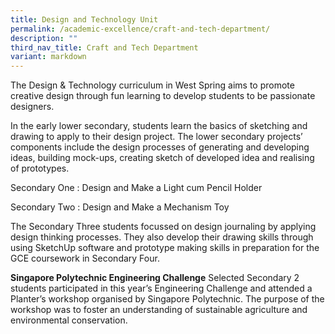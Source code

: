```yaml
---
title: Design and Technology Unit
permalink: /academic-excellence/craft-and-tech-department/
description: ""
third_nav_title: Craft and Tech Department
variant: markdown
---
```

The Design & Technology curriculum in West Spring aims to promote creative design through fun learning to develop students to be passionate designers.

In the early lower secondary, students learn the basics of sketching and drawing to apply to their design project. The lower secondary projects’ components include the design processes of generating and developing ideas, building mock-ups, creating sketch of developed idea and realising of prototypes.

Secondary One : Design and Make a Light cum Pencil Holder 

Secondary Two : Design and Make a Mechanism Toy
  
The Secondary Three students focussed on design journaling by applying design thinking processes. They also develop their drawing skills through using SketchUp software and prototype making skills in preparation for the GCE coursework in Secondary Four.
  

**Singapore Polytechnic Engineering Challenge**
Selected Secondary 2 students participated in this year’s Engineering Challenge and attended a Planter’s workshop organised by Singapore Polytechnic. The purpose of the workshop was to foster an understanding of sustainable agriculture and environmental conservation.